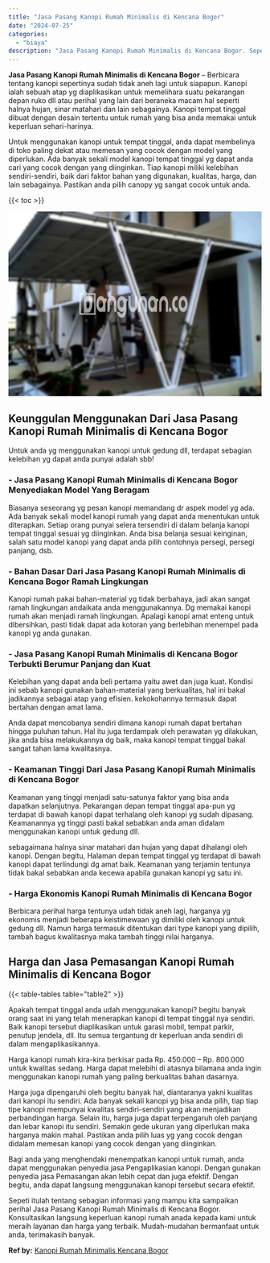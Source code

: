 ```yaml
---
title: "Jasa Pasang Kanopi Rumah Minimalis di Kencana Bogor"
date: "2024-07-25"
categories: 
  - "biaya"
description: "Jasa Pasang Kanopi Rumah Minimalis di Kencana Bogor. Sepeti itulah tentang sebagian informasi yang mampu kita sampaikan perihal Jasa Pasang Kanopi Rumah Mini..."
---
```


**Jasa Pasang Kanopi Rumah Minimalis di Kencana Bogor** – Berbicara tentang kanopi sepertinya sudah tidak aneh lagi untuk siapapun. Kanopi ialah sebuah atap yg diaplikasikan untuk memelihara suatu pekarangan depan ruko dll atau perihal yang lain dari beraneka macam hal seperti halnya hujan, sinar matahari dan lain sebagainya. Kanopi tempat tinggal dibuat dengan desain tertentu untuk rumah yang bisa anda memakai untuk keperluan sehari-harinya.

Untuk menggunakan kanopi untuk tempat tinggal, anda dapat membelinya di toko paling dekat atau memesan yang cocok dengan model yang diperlukan. Ada banyak sekali model kanopi tempat tinggal yg dapat anda cari yang cocok dengan yang diinginkan. Tiap kanopi miliki kelebihan sendiri-sendiri, baik dari faktor bahan yang digunakan, kualitas, harga, dan lain sebagainya. Pastikan anda pilih canopy yg sangat cocok untuk anda.

{{< toc >}}

![Jasa Pasang Kanopi Rumah Minimalis di Kencana Bogor](/images/harga-kanopi-minimalis-60.png)

## Keunggulan Menggunakan Dari Jasa Pasang Kanopi Rumah Minimalis di Kencana Bogor

Untuk anda yg menggunakan kanopi untuk gedung dll, terdapat sebagian kelebihan yg dapat anda punyai adalah sbb!

### \- Jasa Pasang Kanopi Rumah Minimalis di Kencana Bogor Menyediakan Model Yang Beragam

Biasanya seseorang yg pesan kanopi memandang dr aspek model yg ada. Ada banyak sekali model kanopi rumah yang dapat anda menentukan untuk diterapkan. Setiap orang punyai selera tersendiri di dalam belanja kanopi tempat tinggal sesuai yg diinginkan. Anda bisa belanja sesuai keinginan, salah satu model kanopi yang dapat anda pilih contohnya persegi, persegi panjang, dsb.

### \- Bahan Dasar Dari Jasa Pasang Kanopi Rumah Minimalis di Kencana Bogor Ramah Lingkungan

Kanopi rumah pakai bahan-material yg tidak berbahaya, jadi akan sangat ramah lingkungan andaikata anda menggunakannya. Dg memakai kanopi rumah akan menjadi ramah lingkungan. Apalagi kanopi amat enteng untuk dibersihkan, pasti tidak dapat ada kotoran yang berlebihan menempel pada kanopi yg anda gunakan.

### \- Jasa Pasang Kanopi Rumah Minimalis di Kencana Bogor Terbukti Berumur Panjang dan Kuat

Kelebihan yang dapat anda beli pertama yaitu awet dan juga kuat. Kondisi ini sebab kanopi gunakan bahan-material yang berkualitas, hal ini bakal jadikannya sebagai atap yang efisien. kekokohannya termasuk dapat bertahan dengan amat lama.

Anda dapat mencobanya sendiri dimana kanopi rumah dapat bertahan hingga puluhan tahun. Hal itu juga terdampak oleh perawatan yg dilakukan, jika anda bisa melakukannya dg baik, maka kanopi tempat tinggal bakal sangat tahan lama kwalitasnya.

### \- Keamanan Tinggi Dari Jasa Pasang Kanopi Rumah Minimalis di Kencana Bogor

Keamanan yang tinggi menjadi satu-satunya faktor yang bisa anda dapatkan selanjutnya. Pekarangan depan tempat tinggal apa-pun yg terdapat di bawah kanopi dapat terhalang oleh kanopi yg sudah dipasang. Keamanannya yg tinggi pasti bakal sebabkan anda aman didalam menggunakan kanopi untuk gedung dll.

sebagaimana halnya sinar matahari dan hujan yang dapat dihalangi oleh kanopi. Dengan begitu, Halaman depan tempat tinggal yg terdapat di bawah kanopi dapat terlindungi dg amat baik. Keamanan yang terjamin tentunya tidak bakal sebabkan anda kecewa apabila gunakan kanopi yg satu ini.

### \- Harga Ekonomis Kanopi Rumah Minimalis di Kencana Bogor

Berbicara perihal harga tentunya udah tidak aneh lagi, harganya yg ekonomis menjadi beberapa keistimewaan yg dimiliki oleh kanopi untuk gedung dll. Namun harga termasuk ditentukan dari type kanopi yang dipilih, tambah bagus kwalitasnya maka tambah tinggi nilai harganya.

## Harga dan Jasa Pemasangan Kanopi Rumah Minimalis di Kencana Bogor

{{< table-tables table="table2" >}}

Apakah tempat tinggal anda udah menggunakan kanopi? begitu banyak orang saat ini yang telah menerapkan kanopi di tempat tinggal nya sendiri. Baik kanopi tersebut diaplikasikan untuk garasi mobil, tempat parkir, penutup jendela, dll. Itu semua tergantung dr keperluan anda sendiri di dalam mengaplikasikannya.

Harga kanopi rumah kira-kira berkisar pada Rp. 450.000 – Rp. 800.000 untuk kwalitas sedang. Harga dapat melebihi di atasnya bilamana anda ingin menggunakan kanopi rumah yang paling berkualitas bahan dasarnya.

Harga juga dipengaruhi oleh begitu banyak hal, diantaranya yakni kualitas dari kanopi itu sendiri. Ada banyak sekali kanopi yg bisa anda pilih, tiap tiap tipe kanopi mempunyai kwalitas sendiri-sendiri yang akan menjadikan perbandingan harga. Selain itu, harga juga dapat terpengaruh oleh panjang dan lebar kanopi itu sendiri. Semakin gede ukuran yang diperlukan maka harganya makin mahal. Pastikan anda pilih luas yg yang cocok dengan didalam memesan kanopi yang cocok dengan yang diinginkan.

Bagi anda yang menghendaki menempatkan kanopi untuk rumah, anda dapat menggunakan penyedia jasa Pengaplikasian kanopi. Dengan gunakan penyedia jasa Pemasangan akan lebih cepat dan juga efektif. Dengan begitu, anda dapat langsung menggunakan kanopi tersebut secara efektif.

Sepeti itulah tentang sebagian informasi yang mampu kita sampaikan perihal Jasa Pasang Kanopi Rumah Minimalis di Kencana Bogor. Konsultasikan langsung keperluan kanopi rumah anada kepada kami untuk meraih layanan dan harga yang terbaik. Mudah-mudahan bermanfaat untuk anda, terimakasih banyak.

**Ref by:**  [Kanopi Rumah Minimalis Kencana Bogor](https://id.wikipedia.org/wiki/Kanopi)
